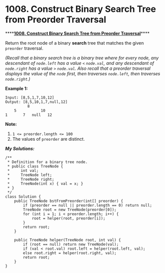# 1008. Construct Binary Search Tree from Preorder Traversal

\*\*\*\*[**1008. Construct Binary Search Tree from Preorder Traversal**](https://leetcode.com/problems/construct-binary-search-tree-from-preorder-traversal/)\*\*\*\*

Return the root node of a binary **search** tree that matches the given `preorder` traversal.

_\(Recall that a binary search tree is a binary tree where for every node, any descendant of `node.left` has a value `<` `node.val`, and any descendant of `node.right` has a value `>` `node.val`.  Also recall that a preorder traversal displays the value of the `node` first, then traverses `node.left`, then traverses `node.right`.\)_

**Example 1:**

```text
Input: [8,5,1,7,10,12]
Output: [8,5,10,1,7,null,12]
          8
    5           10
1       7   null   12
```

**Note:** 

1. `1 <= preorder.length <= 100`
2. The values of `preorder` are distinct.

_**My Solutions:**_

```text
/**
 * Definition for a binary tree node.
 * public class TreeNode {
 *     int val;
 *     TreeNode left;
 *     TreeNode right;
 *     TreeNode(int x) { val = x; }
 * }
 */
class Solution {
    public TreeNode bstFromPreorder(int[] preorder) {
        if (preorder == null || preorder.length == 0) return null;
        TreeNode root = new TreeNode(preorder[0]);
        for (int i = 1; i < preorder.length; i++) {
            root = helper(root, preorder[i]);
        }       
        return root;
    }
    
    public TreeNode helper(TreeNode root, int val) {
        if (root == null) return new TreeNode(val);
        if (val < root.val) root.left = helper(root.left, val);
        else root.right = helper(root.right, val);
        return root;
    }
}
```

